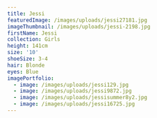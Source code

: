 ```yaml
---
title: Jessi
featuredImage: /images/uploads/jessi27181.jpg
imageThumbnail: /images/uploads/jessi-2198.jpg
firstName: Jessi
collection: Girls
height: 141cm
size: '10'
shoeSize: 3-4
hair: Blonde
eyes: Blue
imagePortfolio:
  - image: /images/uploads/jessi129.jpg
  - image: /images/uploads/jessi9872.jpg
  - image: /images/uploads/jessisummer8y2.jpg
  - image: /images/uploads/jessi16725.jpg
---
```


